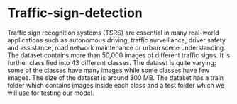 # Traffic-sign-detection
Traffic sign recognition systems (TSRS) are essential in many real-world applications such as autonomous driving, traffic surveillance, driver safety and assistance, road network maintenance or urban scene understanding.
The dataset contains more than 50,000 images of different traffic signs. It is further classified into 43 different classes. The dataset is quite varying; some of the classes have many images while some classes have few images. The size of the dataset is around 300 MB. The dataset has a train folder which contains images inside each class and a test folder which we will use for testing our model.
